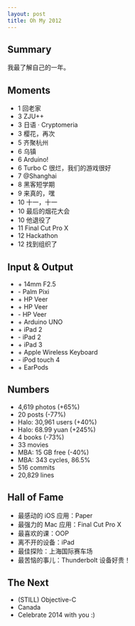 ```yaml
---
layout: post
title: Oh My 2012
---
```


## Summary

我最了解自己的一年。

<!-- more -->

## Moments

<ul class="moments">
<li><span class="month">1</span> 回老家</li>
<li><span class="month">3</span> ZJU++</li>
<li><span class="month">3</span> 日语 · Cryptomeria</li>
<li><span class="month">3</span> 樱花，再次</li>
<li><span class="month">5</span> 齐聚杭州</li>
<li><span class="month">6</span> 乌镇</li>
<li><span class="month">6</span> Arduino!</li>
<li><span class="month">6</span> Turbo C 很烂，我们的游戏很好</li>
<li><span class="month">7</span> @Shanghai</li>
<li><span class="month">8</span> 黑客短学期</li>
<li><span class="month">9</span> 来真的，嘿</li>
<li><span class="month">10</span> 十一，十一</li>
<li><span class="month">10</span> 最后的烟花大会</li>
<li><span class="month">10</span> 他退役了</li>
<li><span class="month">11</span> Final Cut Pro X</li>
<li><span class="month">12</span> Hackathon</li>
<li><span class="month">12</span> 找到组织了</li>
</ul>

## Input & Output

<ul class="io">
<li>+ 14mm F2.5</li>
<li>- Palm Pixi</li>
<li>+ HP Veer</li>
<li>+ HP Veer</li>
<li>- HP Veer</li>
<li>+ Arduino UNO</li>
<li>+ iPad 2</li>
<li>- iPad 2</li>
<li>+ iPad 3</li>
<li>+ Apple Wireless Keyboard</li>
<li>- iPod touch 4</li>
<li>+ EarPods</li>
</ul>

## Numbers

* 4,619 photos (+65%)
* 20 posts (-77%)
* Halo: 30,961 users (+40%)
* Halo: 68.99 yuan (+245%)
* 4 books (-73%)
* 33 movies
* MBA: 15 GB free (-40%)
* MBA: 343 cycles, 86.5%
* 516 commits
* 20,829 lines

## Hall of Fame

* 最感动的 iOS 应用：Paper
* 最强力的 Mac 应用：Final Cut Pro X
* 最喜欢的课：OOP
* 离不开的设备：iPad
* 最佳探险：上海国际赛车场
* 最苦恼的事儿：Thunderbolt 设备好贵！

## The Next

* (STILL) Objective-C
* Canada
* Celebrate 2014 with you :)
